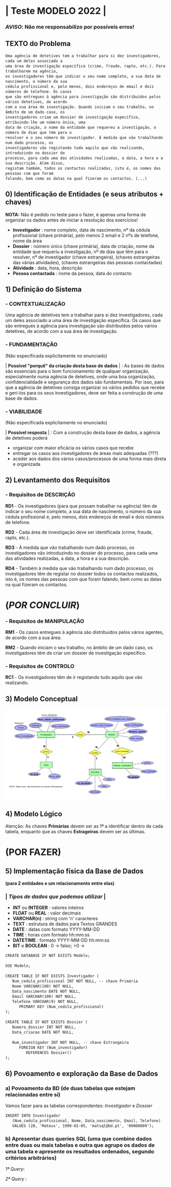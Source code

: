 # | Teste MODELO 2022 |

### _AVISO_: Não me responsabilizo por possíveis erros!

## TEXTO do Problema
```
Uma agência de detetives tem a trabalhar para si dez investigadores, cada um deles associado a
uma área de investigação específica (crime, fraude, rapto, etc.). Para trabalharem na agência,
os investigadores têm que indicar o seu nome completo, a sua data de nascimento, o número da sua
cédula profissional e, pelo menos, dois endereços de email e dois números de telefone. Os casos
que são entregues à agência para investigação são distribuídos pelos vários detetives, de acordo
com a sua área de investigação. Quando iniciam o seu trabalho, no âmbito de um dado caso, os
investigadores criam um dossier de investigação específico, atribuindo-lhe um número único, uma
data de criação, o nome da entidade que requereu a investigação, o número de dias que têm para o
resolver e o seu número de investigador. À medida que vão trabalhando num dado processo, os
investigadores vão registando tudo aquilo que vão realizando, introduzindo no dossier do
processo, para cada uma das atividades realizadas, a data, a hora e a sua descrição. Além disso,
registam também, todos os contactos realizados, isto é, os nomes das pessoas com que foram
falando, bem como as datas na qual fizeram os contactos. (...)
```

## 0) Identificação de Entidades (e seus atributos + chaves)

__NOTA:__ Não é pedido no teste para o fazer, é apenas uma forma de organizar os dados antes de iniciar a resolução dos exercícios!

- __Investigador__ : nome completo, data de nascimento, nº da cédula profissional (chave primária), pelo menos 2 email e 2 nºs de telefone, nome da área
- __Dossier__ : número único (chave primária), data de criação, nome da entidade que requeriu a investigação, nº de dias que têm para o resolver, nº de investigador (chave estrangeira), (chaves estrangeiras das várias atividades), (chaves estrangeiras das pessoas contactadas)
- __Atividade__ : data, hora, descrição
- __Pessoa contactada__ : nome da pessoa, data do contacto

## 1) Definição do Sistema

### - CONTEXTUALIZAÇÃO

Uma agência de detetives tem a trabalhar para si dez investigadores, cada um deles associado a uma área de investigação específica. Os casos que são entregues à agência para investigação são distribuídos pelos vários detetives, de acordo com a sua área de investigação.

### - FUNDAMENTAÇÃO
(Não especificada explicitamente no enunciado) 

| __Possível "porquê" da criação desta base de dados__ | : As bases de dados são essenciais para o bom funcionamento de qualquer organização, especialmente numa agência de detetives, onde uma boa organização, confidencialidade e segurança dos dados são fundamentais. Por isso, para que a agência de detetives consiga organizar os vários pedidos que recebe e geri-los para os seus investigadores, deve ser feita a construção de uma base de dados. 

### - VIABILIDADE
(Não especificada explicitamente no enunciado)

| __Possível resposta__ | : Com a construção desta base de dados, a agência de detetives poderá 

- organizar com maior eficácia os vários casos que recebe
- entregar os casos aos investigadores de áreas mais adequadas (???)
- aceder aos dados dos vários casos/processos de uma forma mais direta e organizada

## 2) Levantamento dos Requisitos

### - Requisitos de DESCRIÇÃO

__RD1__ - Os investigadores (para que possam trabalhar na agência) têm de indicar o seu nome completo, a sua data de nascimento, o número da sua cédula profissional e, pelo menos, dois endereços de email e dois números de telefone.

__RD2__ - Cada área de investigação deve ser identificada (crime, fraude, rapto, etc.).

__RD3__ - À medida que vão trabalhando num dado processo, os investigadores vão introduzindo no dossier do processo, para cada uma das atividades realizadas, a data, a hora e a sua descrição.

__RD4__ - Também à medida que vão trabalhando num dado processo, os investigadores têm de registar no dossier todos os contactos realizados, isto é, os nomes das pessoas com que foram falando, bem como as datas na qual fizeram os contactos.

# (_POR CONCLUIR_)

### - Requisitos de MANIPULAÇÃO

__RM1__ - Os casos entregues à agência são distribuídos pelos vários agentes, de acordo com a sua área.

__RM2__ - Quando iniciam o seu trabalho, no âmbito de um dado caso, os investigadores têm de criar um dossier de investigação específico.

### - Requisitos de CONTROLO

__RC1__ - Os investigadores têm de ir registando tudo aquilo que vão realizando.

## 3) Modelo Conceptual

![alt text](https://github.com/GuiSSMartins/Bases-de-Dados-LEI-UM/blob/main/Testes/modelo%20conceptual.PNG?raw=true)

## 4) Modelo Lógico

Atenção: As chaves __Primárias__ devem ser as 1ª a identificar dentro de cada tabela, enquanto que
         as chaves __Estrageiras__ devem ser as últimas.
         
# (POR FAZER)

## 5) Implementação física da Base de Dados
__(para 2 entidades e um relacionamento entre elas)__

### | _Tipos de dados que podemos utilizar_ |
- __INT__ ou __INTEGER__ : valores inteiros
- __FLOAT__ ou __REAL__ : valor decimais
- __VARCHAR(n)__ : string com 'n' caracteres
- __TEXT__ : estrutura de dados para Textos GRANDES
- __DATE__ : datas com formato YYYY-MM-DD
- __TIME__ : horas com formato hh:mm:ss
- __DATETIME__ : formato YYYY-MM-DD hh:mm:ss
- __BIT__ e __BOOLEAN__ : 0 -> falso; >0 ->

```mysql
CREATE DATABASE IF NOT EXISTS Modelo;

USE Modelo;

CREATE TABLE IF NOT EXISTS Investigador (
   Num_cedula_profissional INT NOT NULL, -- chave Primária
   Nome VARCHAR(100) NOT NULL,
   Data_nascimento DATE NOT NULL,
   Email VARCHAR(100) NOT NULL,
   Telefone VARCHAR(9) NOT NULL,
      PRIMARY KEY (Num_cedula_profissional)
);

CREATE TABLE IF NOT EXISTS Dossier (
   Numero_dossier INT NOT NULL,
   Data_criacao DATE NOT NULL,
   
   Num_investigador INT NOT NULL, -- chave Estrangeira
      FOREIGN KEY (Num_investigador)
         REFERENCES Dossier()
);
``` 

## 6) Povoamento e exploração da Base de Dados

### a) Povoamento da BD (de duas tabelas que estejam relacionadas entre si)

Vamos fazer para as tabelas correspondentes: _Investigador_ e _Dossier_

```mysql
INSERT INTO Investigador
   (Num_cedula_profissional, Nome, Data_nascimento, Email, Telefone)
   VALUES (20, 'Mateus', 1990-02-05, 'matsql@bd.pt', '00000009');
```

### b) Apresentar duas queries SQL (uma que combine dados entre duas ou mais tabelas e outra que agrupe os dados de uma tabela e apresente os resultados ordenados, segundo critérios arbitrários)

_1ª Query_: 

_2ª Query_ :
